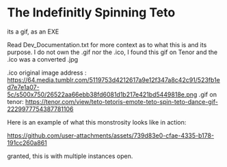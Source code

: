 # The Indefinitly Spinning Teto
its a gif, as an EXE

Read Dev_Documentation.txt for more context as to what this is and its purpose.
I do not own the .gif nor the .ico, I found this gif on Tenor and the .ico was a converted .jpg

.ico original image address : https://64.media.tumblr.com/5119753d4212617a9e12f347a8c42c91/523fb1ed7e7e1a07-5c/s500x750/26522aa66ebb38fd6081d1b217e421bd5449818e.png
.gif on tenor: https://tenor.com/view/teto-tetoris-emote-teto-spin-teto-dance-gif-2229977754387781106

Here is an example of what this monstrosity looks like in action:


https://github.com/user-attachments/assets/739d83e0-cfae-4335-b178-191cc260a861

granted, this is with multiple instances open.
